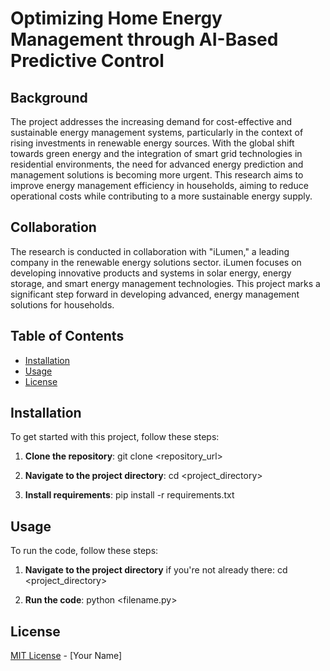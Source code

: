 
# Optimizing Home Energy Management through AI-Based Predictive Control

## Background
The project addresses the increasing demand for cost-effective and sustainable energy management systems, particularly in the context of rising investments in renewable energy sources. With the global shift towards green energy and the integration of smart grid technologies in residential environments, the need for advanced energy prediction and management solutions is becoming more urgent. This research aims to improve energy management efficiency in households, aiming to reduce operational costs while contributing to a more sustainable energy supply.

## Collaboration
The research is conducted in collaboration with "iLumen," a leading company in the renewable energy solutions sector. iLumen focuses on developing innovative products and systems in solar energy, energy storage, and smart energy management technologies. This project marks a significant step forward in developing advanced, energy management solutions for households.

## Table of Contents

- [Installation](#installation)
- [Usage](#usage)
- [License](#license)

## Installation

To get started with this project, follow these steps:

1. **Clone the repository**:
    git clone <repository_url>

2. **Navigate to the project directory**:
    cd <project_directory>

3. **Install requirements**:
   pip install -r requirements.txt

## Usage

To run the code, follow these steps:

1. **Navigate to the project directory** if you're not already there:
cd <project_directory>

2. **Run the code**:
python <filename.py>

## License

[MIT License](link_to_license) - [Your Name]


















